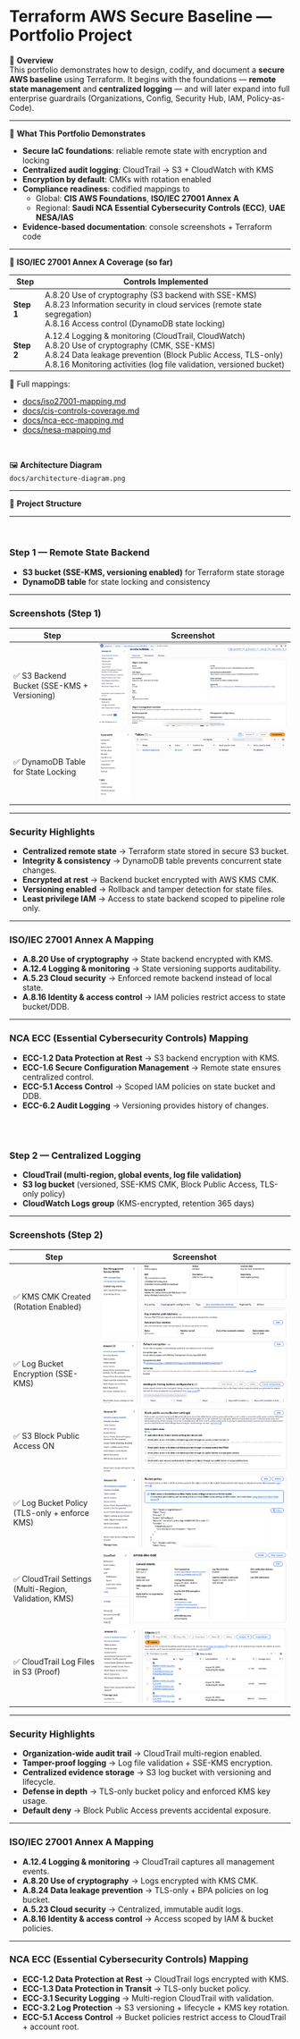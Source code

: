 # Terraform AWS Secure Baseline — Portfolio Project


📘 **Overview**  
This portfolio demonstrates how to design, codify, and document a **secure AWS baseline** using Terraform. It begins with the foundations — **remote state management** and **centralized logging** — and will later expand into full enterprise guardrails (Organizations, Config, Security Hub, IAM, Policy-as-Code).


---
📘 **What This Portfolio Demonstrates**
- **Secure IaC foundations**: reliable remote state with encryption and locking
- **Centralized audit logging**: CloudTrail → S3 + CloudWatch with KMS
- **Encryption by default**: CMKs with rotation enabled
- **Compliance readiness**: codified mappings to  
  - Global: **CIS AWS Foundations**, **ISO/IEC 27001 Annex A**  
  - Regional: **Saudi NCA Essential Cybersecurity Controls (ECC)**, **UAE NESA/IAS**  
- **Evidence-based documentation**: console screenshots + Terraform code


---

📑 **ISO/IEC 27001 Annex A Coverage (so far)**

| Step | Controls Implemented |
|------|-----------------------|
| **Step 1** | A.8.20 Use of cryptography (S3 backend with SSE-KMS)<br>A.8.23 Information security in cloud services (remote state segregation)<br>A.8.16 Access control (DynamoDB state locking) |
| **Step 2** | A.12.4 Logging & monitoring (CloudTrail, CloudWatch)<br>A.8.20 Use of cryptography (CMK, SSE-KMS)<br>A.8.24 Data leakage prevention (Block Public Access, TLS-only)<br>A.8.16 Monitoring activities (log file validation, versioned bucket) |

📄 Full mappings:  
- [docs/iso27001-mapping.md](docs/iso27001-mapping.md)  
- [docs/cis-controls-coverage.md](docs/cis-controls-coverage.md)  
- [docs/nca-ecc-mapping.md](docs/nca-ecc-mapping.md)  
- [docs/nesa-mapping.md](docs/nesa-mapping.md)  


<br>


🖼️ **Architecture Diagram**  
`docs/architecture-diagram.png`  

---

📂 **Project Structure**

---

<br>


### Step 1 — Remote State Backend
- **S3 bucket (SSE-KMS, versioning enabled)** for Terraform state storage
- **DynamoDB table** for state locking and consistency


---

### Screenshots (Step 1)

| Step | Screenshot |
|------|------------|
| ✅ S3 Backend Bucket (SSE-KMS + Versioning) | ![S3 Backend](docs/screenshots/step1/state-s3-backend.png) |
| ✅ DynamoDB Table for State Locking | ![DynamoDB State Lock](docs/screenshots/step1/state-dynamodb.png) |


---

### Security Highlights

- **Centralized remote state** → Terraform state stored in secure S3 bucket.  
- **Integrity & consistency** → DynamoDB table prevents concurrent state changes.  
- **Encrypted at rest** → Backend bucket encrypted with AWS KMS CMK.  
- **Versioning enabled** → Rollback and tamper detection for state files.  
- **Least privilege IAM** → Access to state backend scoped to pipeline role only.  

---

### ISO/IEC 27001 Annex A Mapping

- **A.8.20 Use of cryptography** → State backend encrypted with KMS.  
- **A.12.4 Logging & monitoring** → State versioning supports auditability.  
- **A.5.23 Cloud security** → Enforced remote backend instead of local state.  
- **A.8.16 Identity & access control** → IAM policies restrict access to state bucket/DDB.  

---

### NCA ECC (Essential Cybersecurity Controls) Mapping

- **ECC-1.2 Data Protection at Rest** → S3 backend encryption with KMS.  
- **ECC-1.6 Secure Configuration Management** → Remote state ensures centralized control.  
- **ECC-5.1 Access Control** → Scoped IAM policies on state bucket and DDB.  
- **ECC-6.2 Audit Logging** → Versioning provides history of changes.  

<br>
<br>


### Step 2 — Centralized Logging
- **CloudTrail (multi-region, global events, log file validation)**
- **S3 log bucket** (versioned, SSE-KMS CMK, Block Public Access, TLS-only policy)
- **CloudWatch Logs group** (KMS-encrypted, retention 365 days)


---

### Screenshots (Step 2)

| Step | Screenshot |
|------|------------|
| ✅ KMS CMK Created (Rotation Enabled) | ![KMS Key](docs/screenshots/step2/kms-key.png) |
| ✅ Log Bucket Encryption (SSE-KMS) | ![S3 Encryption](docs/screenshots/step2/s3-encryption.png) |
| ✅ S3 Block Public Access ON | ![S3 BPA](docs/screenshots/step2/s3-bpa.png) |
| ✅ Log Bucket Policy (TLS-only + enforce KMS) | ![S3 Policy](docs/screenshots/step2/s3-policy.png) |
| ✅ CloudTrail Settings (Multi-Region, Validation, KMS) | ![CloudTrail Settings](docs/screenshots/step2/cloudtrail-settings.png) |
| ✅ CloudTrail Log Files in S3 (Proof) | ![CloudTrail S3 Objects](docs/screenshots/step2/cloudtrail-s3-objects.png) |

---

### Security Highlights

- **Organization-wide audit trail** → CloudTrail multi-region enabled.  
- **Tamper-proof logging** → Log file validation + SSE-KMS encryption.  
- **Centralized evidence storage** → S3 log bucket with versioning and lifecycle.  
- **Defense in depth** → TLS-only bucket policy and enforced KMS key usage.  
- **Default deny** → Block Public Access prevents accidental exposure.  


---

### ISO/IEC 27001 Annex A Mapping

- **A.12.4 Logging & monitoring** → CloudTrail captures all management events.  
- **A.8.20 Use of cryptography** → Logs encrypted with KMS CMK.  
- **A.8.24 Data leakage prevention** → TLS-only + BPA policies on log bucket.  
- **A.5.23 Cloud security** → Centralized, immutable audit logs.  
- **A.8.16 Identity & access control** → Access scoped by IAM & bucket policies.  


---

### NCA ECC (Essential Cybersecurity Controls) Mapping

- **ECC-1.2 Data Protection at Rest** → CloudTrail logs encrypted with KMS.  
- **ECC-1.3 Data Protection in Transit** → TLS-only bucket policy.  
- **ECC-3.1 Security Logging** → Multi-region CloudTrail with validation.  
- **ECC-3.2 Log Protection** → S3 versioning + lifecycle + KMS key rotation.  
- **ECC-5.1 Access Control** → Bucket policies restrict access to CloudTrail + account root.  
